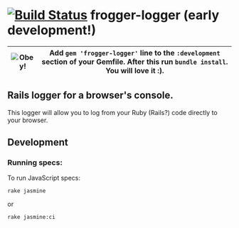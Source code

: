 [![Build Status](https://travis-ci.org/ciembor/frogger-logger.svg?branch=master)](https://travis-ci.org/ciembor/frogger-logger)
frogger-logger (early development!)
=======
|![Obey!](http://oi59.tinypic.com/33lcao2.jpg)|Add `gem 'frogger-logger'` line to the `:development` section of your Gemfile. After this run `bundle install`. You will love it :).|
|:---:|:---:|
## Rails logger for a browser's console.
This logger will allow you to log from your Ruby (Rails?) code directly to your browser.
## Development
### Running specs:
To run JavaScript specs:
```
rake jasmine
```
or 
```
rake jasmine:ci
```
